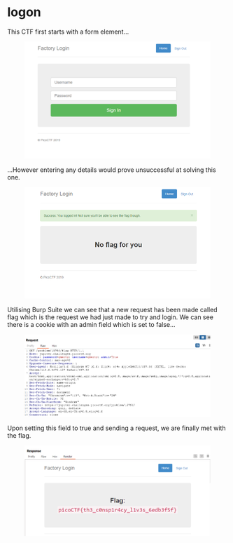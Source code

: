 # logon

This CTF first starts with a form element...

<figure><img src="../.gitbook/assets/image (9).png" alt=""><figcaption></figcaption></figure>

...However entering any details would prove unsuccessful at solving this one.

<figure><img src="../.gitbook/assets/image (7).png" alt=""><figcaption></figcaption></figure>

Utilising Burp Suite we can see that a new request has been made called flag which is the request we had just made to try and login. We can see there is a cookie with an admin field which is set to false...

<figure><img src="../.gitbook/assets/image (3).png" alt=""><figcaption></figcaption></figure>

Upon setting this field to true and sending a request, we are finally met with the flag.

<figure><img src="../.gitbook/assets/image (4).png" alt=""><figcaption></figcaption></figure>
